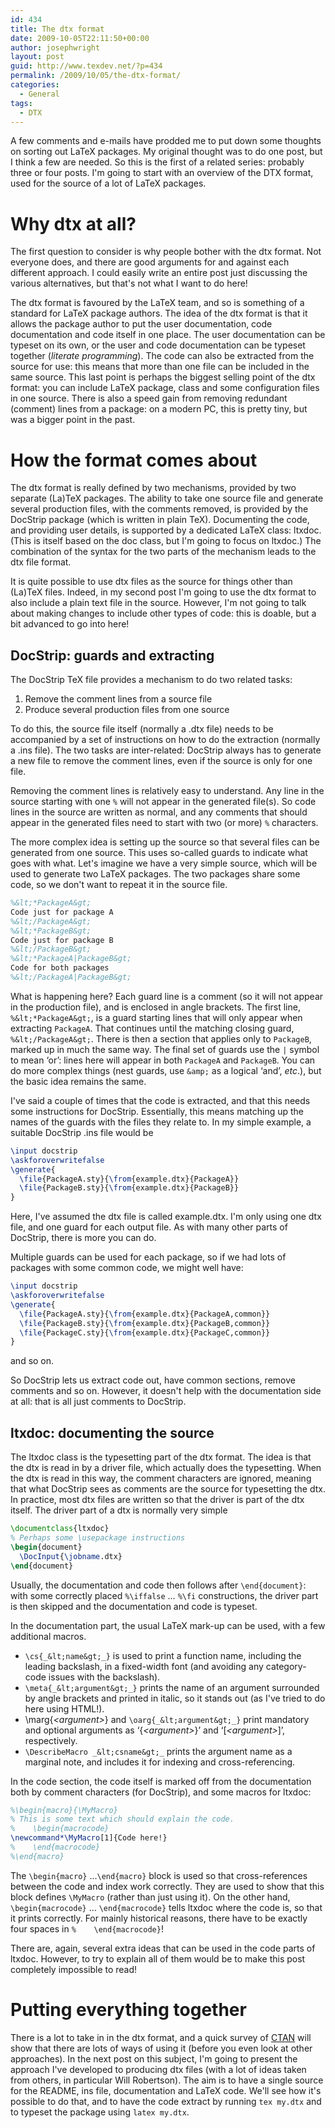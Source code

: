 ```yaml
---
id: 434
title: The dtx format
date: 2009-10-05T22:11:50+00:00
author: josephwright
layout: post
guid: http://www.texdev.net/?p=434
permalink: /2009/10/05/the-dtx-format/
categories:
  - General
tags:
  - DTX
---
```

A few comments and e-mails have prodded me to put down some thoughts on sorting out LaTeX packages. My original thought was to do one post, but I think a few are needed. So this is the first of a related series: probably three or four posts. I'm going to start with an overview of the DTX format, used for the source of a lot of LaTeX packages.

# Why dtx at all?

The first question to consider is why people bother with the dtx format. Not everyone does, and there are good arguments for and against each different approach. I could easily write an entire post just discussing the various alternatives, but that's not what I want to do here!

The dtx format is favoured by the LaTeX team, and so is something of a standard for LaTeX package authors. The idea of the dtx format is that it allows the package author to put the user documentation, code documentation and code itself in one place.  The user documentation can be typeset on its own, or the user and code documentation can be typeset together (_literate programming_). The code can also be extracted from the source for use: this means that more than one file can be included in the same source. This last point is perhaps the biggest selling point of the dtx format: you can include LaTeX package, class and some configuration files in one source. There is also a speed gain from removing redundant (comment) lines from a package: on a modern PC, this is pretty tiny, but was a bigger point in the past.

# How the format comes about

The dtx format is really defined by two mechanisms, provided by two separate (La)TeX packages. The ability to take one source file and generate several production files, with the comments removed, is provided by the DocStrip package (which is written in plain TeX). Documenting the code, and providing user details, is supported by a dedicated LaTeX class: ltxdoc. (This is itself based on the doc class, but I'm going to focus on ltxdoc.) The combination of the syntax for the two parts of the mechanism leads to the dtx file format.

It is quite possible to use dtx files as the source for things other than (La)TeX files. Indeed, in my second post I'm going to use the dtx format to also include a plain text file in the source. However, I'm not going to talk about making changes to include other types of code: this is doable, but a bit advanced to go into here!

## DocStrip: guards and extracting

The DocStrip TeX file provides a mechanism to do two related tasks:

1. Remove the comment lines from a source file
2. Produce several production files from one source

To do this, the source file itself (normally a .dtx file) needs to be accompanied by a set of instructions on how to do the extraction (normally a .ins file). The two tasks are inter-related: DocStrip always has to generate a new file to remove the comment lines, even if the source is only for one file.

Removing the comment lines is relatively easy to understand. Any line in the source starting with one `%` will not appear in the generated file(s). So code lines in the source are written as normal, and any comments that should appear in the generated files need to start with two (or more) `%` characters.

The more complex idea is setting up the source so that several files can be generated from one source. This uses so-called guards to indicate what goes with what. Let's imagine we have a very simple source, which will be used to generate two LaTeX packages. The two packages share some code, so we don't want to repeat it in the source file.

```latex
%&lt;*PackageA&gt;
Code just for package A
%&lt;/PackageA&gt;
%&lt;*PackageB&gt;
Code just for package B
%&lt;/PackageB&gt;
%&lt;*PackageA|PackageB&gt;
Code for both packages
%&lt;/PackageA|PackageB&gt;
```

What is happening here? Each guard line is a comment (so it will not appear in the production file), and is enclosed in angle brackets. The first line, `%&lt;*PackageA&gt;`, is a guard starting lines that will only appear when extracting `PackageA`. That continues until the matching closing guard, `%&lt;/PackageA&gt;`. There is then a section that applies only to `PackageB`, marked up in much the same way. The final set of guards use the `|` symbol to mean ‘or’: lines here will appear in both `PackageA` and `PackageB`. You can do more complex things (nest guards, use `&amp;` as a logical ‘and’, _etc_.), but the basic idea remains the same.

I've said a couple of times that the code is extracted, and that this needs some instructions for DocStrip. Essentially, this means matching up the names of the guards with the files they relate to. In my simple example, a suitable DocStrip .ins file would be

```latex
\input docstrip
\askforoverwritefalse
\generate{
  \file{PackageA.sty}{\from{example.dtx}{PackageA}}
  \file{PackageB.sty}{\from{example.dtx}{PackageB}}
}
```

Here, I've assumed the dtx file is called example.dtx. I'm only using one dtx file, and one guard for each output file. As with many other parts of DocStrip, there is more you can do.

Multiple guards can be used for each package, so if we had lots of packages with some common code, we might well have:

```latex
\input docstrip
\askforoverwritefalse
\generate{
  \file{PackageA.sty}{\from{example.dtx}{PackageA,common}}
  \file{PackageB.sty}{\from{example.dtx}{PackageB,common}}
  \file{PackageC.sty}{\from{example.dtx}{PackageC,common}}
}
```

and so on.

So DocStrip lets us extract code out, have common sections, remove comments and so on. However, it doesn't help with the documentation side at all: that is all just comments to DocStrip.

## ltxdoc: documenting the source

The ltxdoc class is the typesetting part of the dtx format. The idea is that the dtx is read in by a driver file, which actually does the typesetting. When the dtx is read in this way, the comment characters are ignored, meaning that what DocStrip sees as comments are the source for typesetting the dtx. In practice, most dtx files are written so that the driver is part of the dtx itself. The driver part of a dtx is normally very simple

```latex
\documentclass{ltxdoc}
% Perhaps some \usepackage instructions
\begin{document}
  \DocInput{\jobname.dtx}
\end{document}
```

Usually, the documentation and code then follows after `\end{document}`: with some correctly placed `%\iffalse` … `%\fi` constructions, the driver part is then skipped and the documentation and code is typeset.

In the documentation part, the usual LaTeX mark-up can be used, with a few additional macros.

- `\cs{_&lt;name&gt;_}` is used to print a function name, including the leading backslash, in a fixed-width font (and avoiding any category-code issues with the backslash).
- `\meta{_&lt;argument&gt;_}` prints the name of an argument surrounded by angle brackets and printed in italic, so it stands out (as I've tried to do here using HTML!).
- \marg{_&lt;argument&gt;_} and `\oarg{_&lt;argument&gt;_}` print mandatory and optional arguments as ‘{_&lt;argument&gt;_}’ and ‘[_&lt;argument&gt;_]’, respectively.
- `\DescribeMacro _&lt;csname&gt;_` prints the argument name as a marginal note, and includes it for indexing and cross-referencing.

In the code section, the code itself is marked off from the documentation both by comment characters (for DocStrip), and some macros for ltxdoc:

```latex
%\begin{macro}{\MyMacro}
% This is some text which should explain the code.
%    \begin{macrocode}
\newcommand*\MyMacro[1]{Code here!}
%    \end{macrocode}
%\end{macro}
```

The `\begin{macro}` …`\end{macro}` block is used so that cross-references between the code and index work correctly. They are used to show that this block defines `\MyMacro` (rather than just using it). On the other hand, `\begin{macrocode}` … `\end{macrocode}` tells ltxdoc where the code is, so that it prints correctly. For mainly historical reasons, there have to be exactly four spaces in `%    \end{macrocode}`!

There are, again, several extra ideas that can be used in the code parts of ltxdoc. However, to try to explain all of them would be to make this post completely impossible to read!

# Putting everything together

There is a lot to take in in the dtx format, and a quick survey of [CTAN](http://www.ctan.org) will show that there are lots of ways of using it (before you even look at other approaches). In the next post on this subject, I'm going to present the approach I've developed to producing dtx files (with a lot of ideas taken from others, in particular Will Robertson). The aim is to have a single source for the README, ins file, documentation and LaTeX code. We'll see how it's possible to do that, and to have the code extract by running `tex my.dtx` and to typeset the package using `latex my.dtx`.
